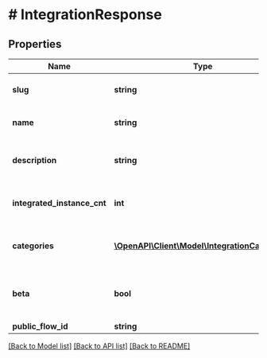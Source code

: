 # # IntegrationResponse

## Properties

Name | Type | Description | Notes
------------ | ------------- | ------------- | -------------
**slug** | **string** | The slug of the integration. |
**name** | **string** | The name of the integration. |
**description** | **string** | The description of the integration. |
**integrated_instance_cnt** | **int** | The number of integrated instances. |
**categories** | [**\OpenAPI\Client\Model\IntegrationCategory[]**](IntegrationCategory.md) | The categories of the integration. |
**beta** | **bool** | Whether the integration is in beta or not. | [optional] [default to false]
**public_flow_id** | **string** |  | [optional]

[[Back to Model list]](../../README.md#models) [[Back to API list]](../../README.md#endpoints) [[Back to README]](../../README.md)
